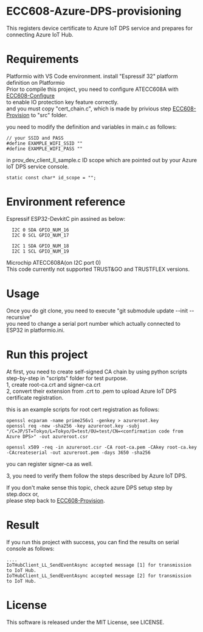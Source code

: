 # ECC608-Azure-DPS-provisioning

This registers device certificate to Azure IoT DPS service and prepares for connecting Azure IoT Hub.

# Requirements

  Platformio with VS Code environment.
  install "Espressif 32" platform definition on Platformio  
  Prior to compile this project, you need to configure ATECC608A with [ECC608-Configure](https://github.com/kmwebnet/ECC608-Configure)   
  to enable IO protection key feature correctly.   
  and you must copy "cert_chain.c", which is made by privious step [ECC608-Provision](https://github.com/kmwebnet/ECC608-Provision) to "src" folder.  

  you need to modify the definition and variables in main.c as follows:  
  ```
// your SSID and PASS
#define EXAMPLE_WIFI_SSID ""
#define EXAMPLE_WIFI_PASS ""
  ```
  
  

in prov_dev_client_ll_sample.c ID scope which are pointed out by your Azure IoT DPS service console.

  ```
static const char* id_scope = "";
  ```



# Environment reference
  
  Espressif ESP32-DevkitC
    pin assined as below:


      I2C 0 SDA GPIO_NUM_16
      I2C 0 SCL GPIO_NUM_17

      I2C 1 SDA GPIO_NUM_18
      I2C 1 SCL GPIO_NUM_19
          
  Microchip ATECC608A(on I2C port 0)  
  This code currently not supported TRUST&GO and TRUSTFLEX versions.  

# Usage

Once you do git clone, you need to execute "git submodule update --init --recursive"  
you need to change a serial port number which actually connected to ESP32 in platformio.ini.

# Run this project

At first, you need to create self-signed CA chain by using python scripts step-by-step in "scripts" folder for test purpose.  
1, create root-ca.crt and signer-ca.crt  
2, convert their extension from .crt to .pem to upload Azure IoT DPS certificate registration.  

this is an example scripts for root cert registration as follows:  

```
openssl ecparam -name prime256v1 -genkey > azureroot.key  
openssl req -new -sha256 -key azureroot.key -subj "/C=JP/ST=Tokyo/L=Tokyo/O=test/OU=test/CN=<confirmation code from Azure DPS>" -out azureroot.csr  

openssl x509 -req -in azureroot.csr -CA root-ca.pem -CAkey root-ca.key -CAcreateserial -out azureroot.pem -days 3650 -sha256  
```

you can register signer-ca as well.    

3, you need to verify them follow the steps described by Azure IoT DPS.

If you don't make sense this topic, check azure DPS setup step by step.docx or,  
please step back to [ECC608-Provision](https://github.com/kmwebnet/ECC608-Provision).  

# Result

If you run this project with success, you can find the results on serial console as follows:

```
....
IoTHubClient_LL_SendEventAsync accepted message [1] for transmission to IoT Hub.  
IoTHubClient_LL_SendEventAsync accepted message [2] for transmission to IoT Hub.   

```

# License

This software is released under the MIT License, see LICENSE.
